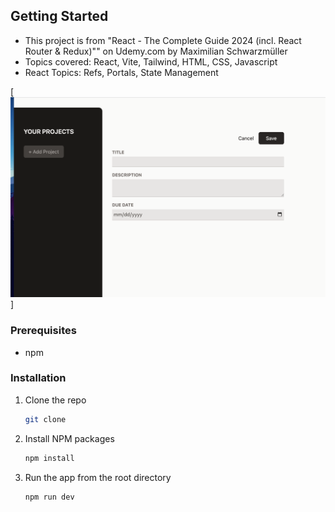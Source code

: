 <!-- GETTING STARTED -->
## Getting Started

* This project is from "React - The Complete Guide 2024 (incl. React Router & Redux)"" on Udemy.com by Maximilian Schwarzmüller
* Topics covered: React, Vite, Tailwind, HTML, CSS, Javascript
* React Topics: Refs, Portals, State Management


[![project screenshot](https://github.com/zach0811/project-management-app/raw/main/public/appScreenshot.png)]


### Prerequisites

* npm

### Installation

1. Clone the repo
   ```sh
   git clone 
   ```
3. Install NPM packages
   ```sh
   npm install
   ```
4. Run the app from the root directory
   ```js
   npm run dev
   ```